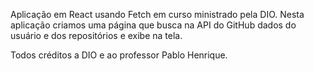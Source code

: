 Aplicação em React usando Fetch em curso ministrado pela DIO.
Nesta aplicação criamos uma página que busca na API do GitHub dados do usuário e dos repositórios e exibe na tela.

Todos créditos a DIO e ao professor Pablo Henrique.
